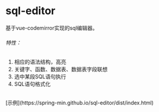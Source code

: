 # sql-editor
基于vue-codemirror实现的sql编辑器。<br/>
###### 特性：
1. 相应的语法结构，高亮
2. 关键字、函数、数据表、数据表字段联想
3. 选中某段SQL语句执行
4. SQL语句格式化
<br/>
[示例](https://spring-min.github.io/sql-editor/dist/index.html)

